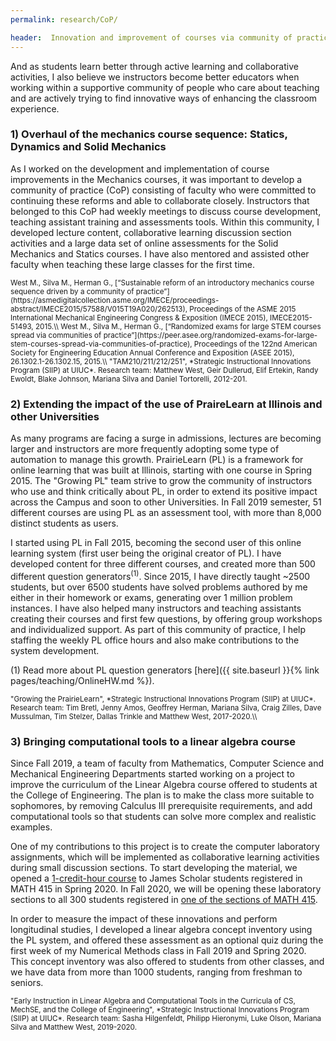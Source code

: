 ```yaml
---
permalink: research/CoP/

header:  Innovation and improvement of courses via community of practices
---
```


And as students learn better through active learning and collaborative activities, I also
believe we instructors become better educators when working within a supportive community of people who care about teaching and are actively trying to find innovative ways of enhancing the classroom experience.

### 1) Overhaul of the mechanics course sequence: Statics, Dynamics and Solid Mechanics

As I worked on the development and implementation of course improvements in the Mechanics courses,
it was important to develop a community of practice (CoP) consisting of faculty who were committed to continuing these reforms and able to collaborate closely. Instructors that belonged to this CoP had weekly meetings to discuss course development, teaching assistant training and assessments tools. Within this community, I developed lecture content, collaborative learning discussion section activities and a large data set of online assessments for the Solid Mechanics and Statics courses. I have also mentored and assisted other faculty when teaching these large classes for the first time.

<small>
West M., Silva M., Herman G., [“Sustainable reform of an introductory mechanics course sequence driven by a community of practice”](https://asmedigitalcollection.asme.org/IMECE/proceedings-abstract/IMECE2015/57588/V015T19A020/262513), Proceedings of the ASME 2015 International Mechanical Engineering Congress & Exposition (IMECE 2015), IMECE2015-51493, 2015.\\
West M., Silva M., Herman G., [“Randomized exams for large STEM courses spread via communities of practice”](https://peer.asee.org/randomized-exams-for-large-stem-courses-spread-via-communities-of-practice), Proceedings of the 122nd American Society for Engineering Education Annual Conference and Exposition (ASEE 2015), 26.1302.1-26.1302.15, 2015.\\
"TAM210/211/212/251", *Strategic Instructional Innovations Program (SIIP) at UIUC*. Research team: Matthew West, Geir Dullerud, Elif Ertekin, Randy Ewoldt, Blake Johnson, Mariana Silva and Daniel Tortorelli, 2012-201.
</small>


### 2) Extending the impact of the use of PraireLearn at Illinois and other Universities

As many programs are facing a surge in admissions, lectures are becoming larger and instructors are more frequently adopting some type of automation to manage this growth. PrairieLearn (PL) is a framework for online learning that was built at Illinois, starting with one course in Spring 2015. The "Growing PL" team strive to grow the community of instructors who use and think critically about PL, in order to extend its positive impact across the Campus and soon to other Universities. In Fall 2019 semester, 51 different courses are using PL as an assessment tool, with more than 8,000 distinct students as users.

I started using PL in Fall 2015, becoming the second user of this online learning system (first user being the original creator of PL). I have developed content for three different courses, and created more than 500 different question generators<sup>(1)</sup>. Since 2015, I have directly taught ~2500 students, but over 6500 students have solved problems authored by me either in their homework or exams, generating over 1 million problem instances. I have also helped many instructors and teaching assistants creating their courses and first few questions, by offering group workshops and individualized support. As part of this community of practice, I help staffing the weekly PL office hours and also make contributions to the system development.

(1) Read more about PL question generators [here]({{ site.baseurl }}{% link pages/teaching/OnlineHW.md %}).

<small>
"Growing the PrairieLearn", *Strategic Instructional Innovations Program (SIIP) at UIUC*. Research team: Tim Bretl, Jenny Amos, Geoffrey Herman, Mariana Silva, Craig Zilles, Dave Mussulman, Tim Stelzer, Dallas Trinkle and Matthew West, 2017-2020.\\
</small>

### 3) Bringing computational tools to a linear algebra course

Since Fall 2019, a team of faculty from Mathematics, Computer Science and Mechanical Engineering Departments started working on a project to improve the curriculum of the Linear Algebra course offered to students at the College of Engineering. The plan is to make the class more suitable to sophomores, by removing Calculus III prerequisite requirements, and add computational tools so that students can solve more complex and realistic examples.


One of my contributions to this project is to create the computer laboratory assignments, which will be implemented as collaborative learning activities during small discussion sections. To start developing the material, we opened a <a href="{{ site.baseurl }}/pages/old_syllabus/math299_sp20.html" target="blank">1-credit-hour course</a> to James Scholar students registered in MATH 415 in Spring 2020. In Fall 2020, we will be opening these laboratory sections to all 300 students registered in [one of the sections of MATH 415](https://go.illinois.edu/MATH415PL1).

In order to measure the impact of these innovations and perform longitudinal studies, I developed a linear algebra concept inventory using the PL system, and offered these assessment as an optional quiz during the first week of my Numerical Methods class in Fall 2019 and Spring 2020. This concept inventory was also offered to students from other classes, and we have data from more than 1000 students, ranging from freshman to seniors. 

<small>
"Early Instruction in Linear Algebra and Computational Tools in the Curricula of CS, MechSE, and the College of Engineering", *Strategic Instructional Innovations Program (SIIP) at UIUC*. Research team: Sasha Hilgenfeldt, Philipp Hieronymi, Luke Olson, Mariana Silva and Matthew West, 2019-2020.
</small>
